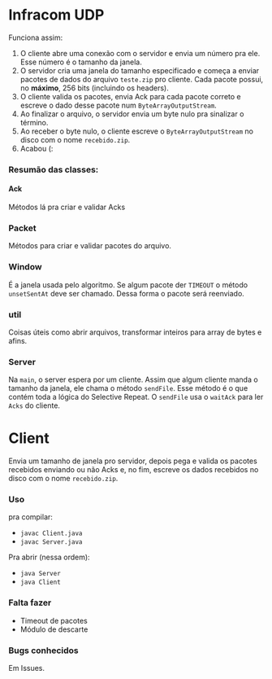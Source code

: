 # Infracom UDP

Funciona assim:

1. O cliente abre uma conexão com o servidor e envia um número pra ele. Esse número é o tamanho da janela.
2. O servidor cria uma janela do tamanho especificado e começa a enviar pacotes de dados do arquivo `teste.zip` pro cliente. Cada pacote possui, no **máximo**, 256 bits (incluindo os headers).
3. O cliente valida os pacotes, envia Ack para cada pacote correto e escreve o dado desse pacote num `ByteArrayOutputStream`.
4. Ao finalizar o arquivo, o servidor envia um byte nulo pra sinalizar o término.
5. Ao receber o byte nulo, o cliente escreve o `ByteArrayOutputStream` no disco com o nome `recebido.zip`.
6. Acabou (:

### Resumão das classes:

#### Ack
Métodos lá pra criar e validar Acks

### Packet
Métodos para criar e validar pacotes do arquivo.

### Window
É a janela usada pelo algoritmo. Se algum pacote der `TIMEOUT` o método `unsetSentAt` deve ser chamado. Dessa forma o pacote será reenviado.

### util
Coisas úteis como abrir arquivos, transformar inteiros para array de bytes e afins.

### Server
Na `main`, o server espera por um cliente. Assim que algum cliente manda o tamanho da janela, ele chama o método `sendFile`. Esse método é o que contém toda a lógica do Selective Repeat. O `sendFile` usa o `waitAck` para ler `Acks` do cliente.

# Client
Envia um tamanho de janela pro servidor, depois pega e valida os pacotes recebidos enviando ou não Acks e, no fim, escreve os dados recebidos no disco com o nome `recebido.zip`.


### Uso
pra compilar:

- `javac Client.java`
- `javac Server.java`

Pra abrir (nessa ordem):

- `java Server`
- `java Client`

### Falta fazer

- Timeout de pacotes
- Módulo de descarte

### Bugs conhecidos

Em Issues.
